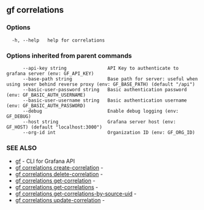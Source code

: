 ## gf correlations



### Options

```
  -h, --help   help for correlations
```

### Options inherited from parent commands

```
      --api-key string               API Key to authenticate to grafana server (env: GF_API_KEY)
      --base-path string             Base path for server: useful when using sever behind reverse proxy (env: GF_BASE_PATH) (default "/api")
      --basic-user-password string   Basic authentication password (env: GF_BASIC_AUTH_USERNAME)
      --basic-user-username string   Basic authentication username (env: GF_BASIC_AUTH_PASSWORD)
      --debug                        Enable debug logging (env: GF_DEBUG)
      --host string                  Grafana server host (env: GF_HOST) (default "localhost:3000")
      --org-id int                   Organization ID (env: GF_ORG_ID)
```

### SEE ALSO

* [gf](gf.md)	 - CLI for Grafana API
* [gf correlations create-correlation](gf_correlations_create-correlation.md)	 - 
* [gf correlations delete-correlation](gf_correlations_delete-correlation.md)	 - 
* [gf correlations get-correlation](gf_correlations_get-correlation.md)	 - 
* [gf correlations get-correlations](gf_correlations_get-correlations.md)	 - 
* [gf correlations get-correlations-by-source-uid](gf_correlations_get-correlations-by-source-uid.md)	 - 
* [gf correlations update-correlation](gf_correlations_update-correlation.md)	 - 

